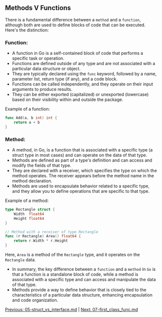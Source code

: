 ## Methods V Functions

There is a fundamental difference between a `method` and a `function`, although both are used to define blocks of code that can be executed. Here's the distinction:

### Function:

   - A function in Go is a self-contained block of code that performs a specific task or operation.
   - Functions are defined outside of any type and are not associated with a particular data structure or object.
   - They are typically declared using the `func` keyword, followed by a name, parameter list, return type (if any), and a code block.
   - Functions can be called independently, and they operate on their input arguments to produce results.
   - They can be either exported (capitalized) or unexported (lowercase) based on their visibility within and outside the package.

   Example of a function:
   ```go
   func Add(a, b int) int {
       return a + b
   }
   ```

### Method:

   - A method, in Go, is a function that is associated with a specific type (a struct type in most cases) and can operate on the data of that type.
   - Methods are defined as part of a type's definition and can access and modify the fields of that type.
   - They are declared with a receiver, which specifies the type on which the method operates. The receiver appears before the method name in the method declaration.
   - Methods are used to encapsulate behavior related to a specific type, and they allow you to define operations that are specific to that type.

   Example of a method:
   ```go
   type Rectangle struct {
       Width  float64
       Height float64
   }

   // Method with a receiver of type Rectangle
   func (r Rectangle) Area() float64 {
       return r.Width * r.Height
   }
   ```

   Here, `Area` is a method of the `Rectangle` type, and it operates on the `Rectangle` data.

- In summary, the key difference between a `function` and a `method` in `Go` is that a function is a standalone block of code, while a method is associated with a specific type and can access and manipulate the data of that type. 
- Methods provide a way to define behavior that is closely tied to the characteristics of a particular data structure, enhancing encapsulation and code organization.

[Previous: 05-struct_vs_interface.md](05-struct_vs_interface.md) | [Next: 07-first_class_func.md](07-functions.md)
